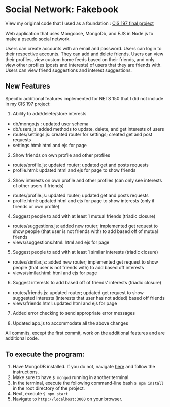 # Social Network: Fakebook 

View my original code that I used as a foundation : [CIS 197 final project](https://github.com/amandaklim/cis197_final_project)

Web application that uses Mongoose, MongoDb, and EJS in Node.js to make a pseudo social network. 


Users can create accounts with an email and password. Users can login to their respective accounts. They can add and delete friends. Users can view their profiles, view custom home feeds based on their friends, and only view other profiles (posts and interests) of users that they are friends with. Users can view friend suggestions and interest suggestions. 

## New Features

Specific additional features implemented for NETS 150 that I did not include in my CIS 197 project:


1. Ability to add/delete/store interests
- db/mongo.js : updated user schema
- db/users.js: added methods to update, delete, and get interests of users
- routes/settings.js: created router for settings; created get and post requests
- settings.html: html and ejs for page

2. Show friends on own profile and other profiles
- routes/profile.js: updated router; updated get and posts requests
- profile.html: updated html and ejs for page to show friends

3. Show interests on own profile and other profiles (can only see interests of other users if friends)
- routes/profile.js: updated router; updated get and posts requests
- profile.html: updated html and ejs for page to show interests (only if friends or own profile)

4. Suggest people to add with at least 1 mutual friends (triadic closure)
- routes/suggestions.js: added new router; implemented get request to show people (that user is not friends with) to add based off of mutual friends
- views/suggestions.html: html and ejs for page

5. Suggest people to add with at least 1 similar interests (triadic closure)
- routes/similar.js: added new router; implemented get request to show people (that user is not friends with) to add based off interests
- views/similar.html: html and ejs for page

6. Suggest interests to add based off of friends' interests (triadic closure)
- routes/friends.js: updated router; updated get request to show suggested interests (interests that user has not added) based off friends
- views/friends.html: updated html and ejs for page

7. Added error checking to send appropriate error messages

8. Updated app.js to accommodate all the above changes

All commits, except the first commit, work on the additional features and are additional code.  

## To execute the program:
1. Have MongoDB installed. If you do not, navigate [here](https://docs.mongodb.com/master/administration/install-community/) and follow the instructions.
2. Make sure to have `$ mongod` running in another terminal.
3. In the terminal, execute the following command-line bash `$ npm install` in the root directory of the project.
4. Next, execute `$ npm start`
5. Navigate to `http://localhost:3000` on your browser. 